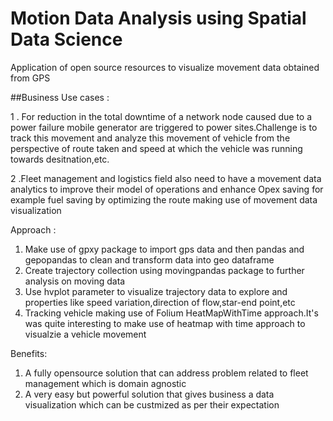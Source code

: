 # Motion Data Analysis using Spatial Data Science

Application of open source resources to visualize movement data obtained from GPS

##Business Use cases :

1 . For reduction in the total downtime of a network node caused due to a power failure mobile generator are triggered to power sites.Challenge is to track this movement and analyze this movement of vehicle from the perspective of route taken and speed at which the vehicle was running towards desitnation,etc.

2 .Fleet management and logistics field also need to have a movement data analytics to improve their model of operations and enhance Opex saving for example fuel saving by optimizing the route making use of movement data visualization 

Approach : 

1. Make use of gpxy package to import gps data and then pandas and gepopandas to clean and transform data into geo dataframe
2. Create trajectory collection using movingpandas package to further analysis on moving data
3. Use hvplot parameter to visualize trajectory data to explore and properties like speed variation,direction of flow,star-end point,etc
4. Tracking vehicle making use of Folium HeatMapWithTime approach.It's was quite interesting to make use of heatmap with time approach to visualzie a vehicle movement

Benefits:
1. A fully opensource solution that can address problem related to fleet management which is domain agnostic
2. A very easy but powerful solution that gives business a data visualization which can be custmized as per their expectation


